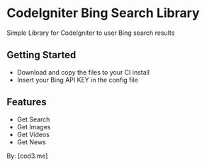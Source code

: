 CodeIgniter Bing Search Library
================


Simple Library for CodeIgniter to user Bing search results


Getting Started
---------------


* Download and copy the files to your CI install
* Insert your Bing API KEY in the config file


Features
--------

* Get Search
* Get Images
* Get Videos
* Get News



By: [cod3.me]
